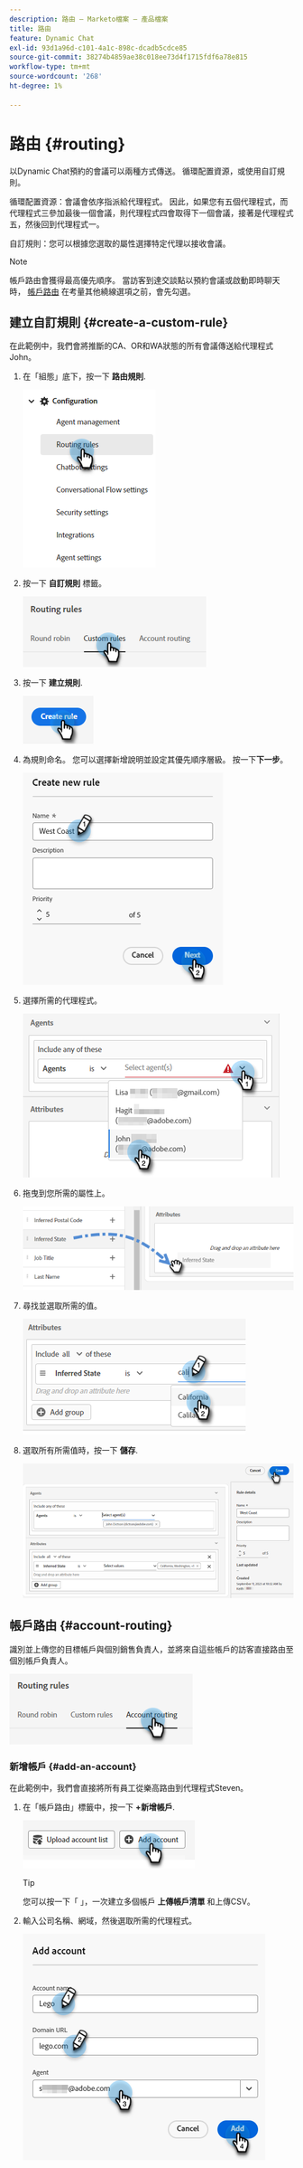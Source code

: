 ```yaml
---
description: 路由 — Marketo檔案 — 產品檔案
title: 路由
feature: Dynamic Chat
exl-id: 93d1a96d-c101-4a1c-898c-dcadb5cdce85
source-git-commit: 38274b4859ae38c018ee73d4f1715fdf6a78e815
workflow-type: tm+mt
source-wordcount: '268'
ht-degree: 1%

---
```


# 路由 {#routing}

以Dynamic Chat預約的會議可以兩種方式傳送。 循環配置資源，或使用自訂規則。

循環配置資源：會議會依序指派給代理程式。 因此，如果您有五個代理程式，而代理程式三參加最後一個會議，則代理程式四會取得下一個會議，接著是代理程式五，然後回到代理程式一。

自訂規則：您可以根據您選取的屬性選擇特定代理以接收會議。

>[!NOTE]
>
>帳戶路由會獲得最高優先順序。 當訪客到達交談點以預約會議或啟動即時聊天時， [帳戶路由](#account-routing) 在考量其他繞線選項之前，會先勾選。

## 建立自訂規則 {#create-a-custom-rule}

在此範例中，我們會將推斷的CA、OR和WA狀態的所有會議傳送給代理程式John。

1. 在「組態」底下，按一下 **路由規則**.

   ![](assets/routing-1.png)

1. 按一下 **自訂規則** 標籤。

   ![](assets/routing-2.png)

1. 按一下 **建立規則**.

   ![](assets/routing-3.png)

1. 為規則命名。 您可以選擇新增說明並設定其優先順序層級。 按一下&#x200B;**下一步**。

   ![](assets/routing-4.png)

1. 選擇所需的代理程式。

   ![](assets/routing-5.png)

1. 拖曳到您所需的屬性上。

   ![](assets/routing-6.png)

1. 尋找並選取所需的值。

   ![](assets/routing-7.png)

1. 選取所有所需值時，按一下 **儲存**.

   ![](assets/routing-8.png)

## 帳戶路由 {#account-routing}

識別並上傳您的目標帳戶與個別銷售負責人，並將來自這些帳戶的訪客直接路由至個別帳戶負責人。

![](assets/routing-9.png)

### 新增帳戶 {#add-an-account}

在此範例中，我們會直接將所有員工從樂高路由到代理程式Steven。

1. 在「帳戶路由」標籤中，按一下 **+新增帳戶**.

   ![](assets/routing-10.png)

   >[!TIP]
   >
   >您可以按一下「 」，一次建立多個帳戶 **上傳帳戶清單** 和上傳CSV。

1. 輸入公司名稱、網域，然後選取所需的代理程式。

   ![](assets/routing-11.png)

